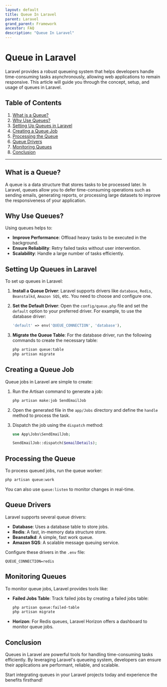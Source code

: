 ```yaml
---
layout: default
title: Queue In Laravel
parent: Laravel
grand_parent: Framework
ancestor: FAQ
description: "Queue In Laravel"
---
```


# Queue in Laravel

Laravel provides a robust queueing system that helps developers handle time-consuming tasks asynchronously, allowing web
applications to remain responsive. This article will guide you through the concept, setup, and usage of queues in
Laravel.

## Table of Contents

1. [What is a Queue?](#what-is-a-queue)
2. [Why Use Queues?](#why-use-queues)
3. [Setting Up Queues in Laravel](#setting-up-queues-in-laravel)
4. [Creating a Queue Job](#creating-a-queue-job)
5. [Processing the Queue](#processing-the-queue)
6. [Queue Drivers](#queue-drivers)
7. [Monitoring Queues](#monitoring-queues)
8. [Conclusion](#conclusion)

---

## What is a Queue?

A queue is a data structure that stores tasks to be processed later. In Laravel, queues allow you to defer
time-consuming operations such as sending emails, generating reports, or processing large datasets to improve the
responsiveness of your application.

## Why Use Queues?

Using queues helps to:

- **Improve Performance**: Offload heavy tasks to be executed in the background.
- **Ensure Reliability**: Retry failed tasks without user intervention.
- **Scalability**: Handle a large number of tasks efficiently.

## Setting Up Queues in Laravel

To set up queues in Laravel:

1. **Install a Queue Driver**: Laravel supports drivers like `database`, `Redis`, `Beanstalkd`, `Amazon SQS`, etc. You
   need to choose and configure one.

2. **Set the Default Driver**:
   Open the `config/queue.php` file and set the `default` option to your preferred driver. For example, to use the
   database driver:

   ```php
   'default' => env('QUEUE_CONNECTION', 'database'),
   ```

3. **Migrate the Queue Table**:
   For the database driver, run the following commands to create the necessary table:

   ```bash
   php artisan queue:table
   php artisan migrate
   ```

## Creating a Queue Job

Queue jobs in Laravel are simple to create:

1. Run the Artisan command to generate a job:
   ```bash
   php artisan make:job SendEmailJob
   ```

2. Open the generated file in the `app/Jobs` directory and define the `handle` method to process the task.

3. Dispatch the job using the `dispatch` method:
   ```php
   use App\Jobs\SendEmailJob;

   SendEmailJob::dispatch($emailDetails);
   ```

## Processing the Queue

To process queued jobs, run the queue worker:

```bash
php artisan queue:work
```

You can also use `queue:listen` to monitor changes in real-time.

## Queue Drivers

Laravel supports several queue drivers:

- **Database**: Uses a database table to store jobs.
- **Redis**: A fast, in-memory data structure store.
- **Beanstalkd**: A simple, fast work queue.
- **Amazon SQS**: A scalable message queuing service.

Configure these drivers in the `.env` file:

```env
QUEUE_CONNECTION=redis
```

## Monitoring Queues

To monitor queue jobs, Laravel provides tools like:

- **Failed Jobs Table**: Track failed jobs by creating a failed jobs table:
  ```bash
  php artisan queue:failed-table
  php artisan migrate
  ```

- **Horizon**: For Redis queues, Laravel Horizon offers a dashboard to monitor queue jobs.

## Conclusion

Queues in Laravel are powerful tools for handling time-consuming tasks efficiently. By leveraging Laravel's queueing
system, developers can ensure their applications are performant, reliable, and scalable.

Start integrating queues in your Laravel projects today and experience the benefits firsthand!

